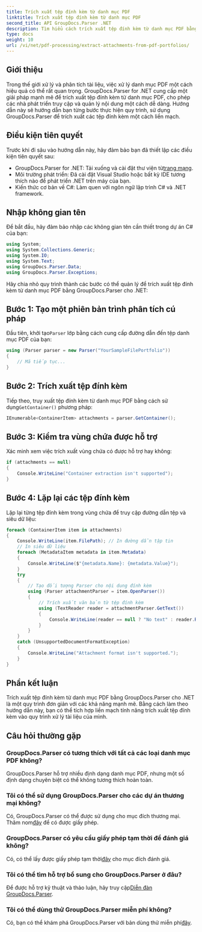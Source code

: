 ```yaml
---
title: Trích xuất tệp đính kèm từ danh mục PDF
linktitle: Trích xuất tệp đính kèm từ danh mục PDF
second_title: API GroupDocs.Parser .NET
description: Tìm hiểu cách trích xuất tệp đính kèm từ danh mục PDF bằng GroupDocs.Parser cho .NET trong hướng dẫn toàn diện này.
type: docs
weight: 10
url: /vi/net/pdf-processing/extract-attachments-from-pdf-portfolios/
---
```

## Giới thiệu
Trong thế giới xử lý và phân tích tài liệu, việc xử lý danh mục PDF một cách hiệu quả có thể rất quan trọng. GroupDocs.Parser for .NET cung cấp một giải pháp mạnh mẽ để trích xuất tệp đính kèm từ danh mục PDF, cho phép các nhà phát triển truy cập và quản lý nội dung một cách dễ dàng. Hướng dẫn này sẽ hướng dẫn bạn từng bước thực hiện quy trình, sử dụng GroupDocs.Parser để trích xuất các tệp đính kèm một cách liền mạch.
## Điều kiện tiên quyết
Trước khi đi sâu vào hướng dẫn này, hãy đảm bảo bạn đã thiết lập các điều kiện tiên quyết sau:
-  GroupDocs.Parser for .NET: Tải xuống và cài đặt thư viện từ[trang mạng](https://releases.groupdocs.com/parser/net/).
- Môi trường phát triển: Đã cài đặt Visual Studio hoặc bất kỳ IDE tương thích nào để phát triển .NET trên máy của bạn.
- Kiến thức cơ bản về C#: Làm quen với ngôn ngữ lập trình C# và .NET framework.

## Nhập không gian tên
Để bắt đầu, hãy đảm bảo nhập các không gian tên cần thiết trong dự án C# của bạn:
```csharp
using System;
using System.Collections.Generic;
using System.IO;
using System.Text;
using GroupDocs.Parser.Data;
using GroupDocs.Parser.Exceptions;
```
Hãy chia nhỏ quy trình thành các bước có thể quản lý để trích xuất tệp đính kèm từ danh mục PDF bằng GroupDocs.Parser cho .NET:
## Bước 1: Tạo một phiên bản trình phân tích cú pháp
 Đầu tiên, khởi tạo`Parser` lớp bằng cách cung cấp đường dẫn đến tệp danh mục PDF của bạn:
```csharp
using (Parser parser = new Parser("YourSampleFilePortfolio"))
{
    // Mã tiếp tục...
}
```
## Bước 2: Trích xuất tệp đính kèm
 Tiếp theo, truy xuất tệp đính kèm từ danh mục PDF bằng cách sử dụng`GetContainer()` phương pháp:
```csharp
IEnumerable<ContainerItem> attachments = parser.GetContainer();
```
## Bước 3: Kiểm tra vùng chứa được hỗ trợ
Xác minh xem việc trích xuất vùng chứa có được hỗ trợ hay không:
```csharp
if (attachments == null)
{
    Console.WriteLine("Container extraction isn't supported");
}
```
## Bước 4: Lặp lại các tệp đính kèm
Lặp lại từng tệp đính kèm trong vùng chứa để truy cập đường dẫn tệp và siêu dữ liệu:
```csharp
foreach (ContainerItem item in attachments)
{
    Console.WriteLine(item.FilePath); // In đường dẫn tập tin
    // In siêu dữ liệu
    foreach (MetadataItem metadata in item.Metadata)
    {
        Console.WriteLine($"{metadata.Name}: {metadata.Value}");
    }
    try
    {
        // Tạo đối tượng Parser cho nội dung đính kèm
        using (Parser attachmentParser = item.OpenParser())
        {
            // Trích xuất văn bản từ tệp đính kèm
            using (TextReader reader = attachmentParser.GetText())
            {
                Console.WriteLine(reader == null ? "No text" : reader.ReadToEnd());
            }
        }
    }
    catch (UnsupportedDocumentFormatException)
    {
        Console.WriteLine("Attachment format isn't supported.");
    }
}
```

## Phần kết luận
Trích xuất tệp đính kèm từ danh mục PDF bằng GroupDocs.Parser cho .NET là một quy trình đơn giản với các khả năng mạnh mẽ. Bằng cách làm theo hướng dẫn này, bạn có thể tích hợp liền mạch tính năng trích xuất tệp đính kèm vào quy trình xử lý tài liệu của mình.

## Câu hỏi thường gặp
### GroupDocs.Parser có tương thích với tất cả các loại danh mục PDF không?
GroupDocs.Parser hỗ trợ nhiều định dạng danh mục PDF, nhưng một số định dạng chuyên biệt có thể không tương thích hoàn toàn.
### Tôi có thể sử dụng GroupDocs.Parser cho các dự án thương mại không?
 Có, GroupDocs.Parser có thể được sử dụng cho mục đích thương mại. Thăm nom[đây](https://purchase.groupdocs.com/buy) để có được giấy phép.
### GroupDocs.Parser có yêu cầu giấy phép tạm thời để đánh giá không?
Có, có thể lấy được giấy phép tạm thời[đây](https://purchase.groupdocs.com/temporary-license/) cho mục đích đánh giá.
### Tôi có thể tìm hỗ trợ bổ sung cho GroupDocs.Parser ở đâu?
 Để được hỗ trợ kỹ thuật và thảo luận, hãy truy cập[Diễn đàn GroupDocs.Parser](https://forum.groupdocs.com/c/parser/17).
### Tôi có thể dùng thử GroupDocs.Parser miễn phí không?
 Có, bạn có thể khám phá GroupDocs.Parser với bản dùng thử miễn phí[đây](https://releases.groupdocs.com/).